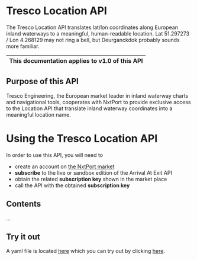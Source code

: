 # Tresco Location API

The Tresco Location API translates lat/lon coordinates along European inland waterways to a meaningful, human-readable location.
Lat 51.297273 / Lon 4.268129 may not ring a bell, but Deurganckdok probably sounds more familiar.

| This documentation applies to v1.0 of this API | 
| -------- |

## Purpose of this API

Tresco Engineering, the European market leader in inland waterway charts and navigational tools, cooperates with NxtPort to provide exclusive access to the Location API that translate inland waterway coordinates into a meaningful location name.

# Using the Tresco Location API

In order to use this API, you will need to 

* create an account on [the NxtPort market](https://market.nxtport.eu)
* **subscribe** to the live or sandbox edition of the Arrival At Exit API 
* obtain the related **subscription key** shown in the market place
* call the API with the obtained **subscription key**

## Contents
...

## Try it out

A yaml file is located [here](https://nxtport.github.io/api/tresco_location.yaml) which you can try out by clicking [here](https://nxtport.github.io/?api=tresco_location).
